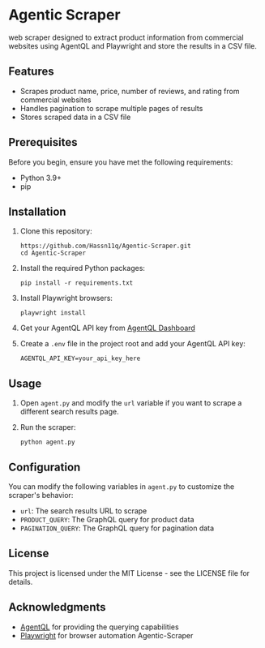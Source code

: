 # Agentic Scraper

web scraper designed to extract product information from commercial websites using AgentQL and Playwright and store the results in a CSV file.

## Features

- Scrapes product name, price, number of reviews, and rating from commercial websites
- Handles pagination to scrape multiple pages of results
- Stores scraped data in a CSV file

## Prerequisites

Before you begin, ensure you have met the following requirements:

- Python 3.9+
- pip 

## Installation

1. Clone this repository:
   ```
   https://github.com/Hassn11q/Agentic-Scraper.git
   cd Agentic-Scraper
   ```

2. Install the required Python packages:
   ```
   pip install -r requirements.txt
   ```

3. Install Playwright browsers:
   ```
   playwright install
   ```

4. Get your AgentQL API key from [AgentQL Dashboard](https://dev.agentql.com/api-keys)

5. Create a `.env` file in the project root and add your AgentQL API key:
   ```
   AGENTQL_API_KEY=your_api_key_here
   ```

## Usage

1. Open `agent.py` and modify the `url` variable if you want to scrape a different search results page.

2. Run the scraper:
   ```
   python agent.py
   ```


## Configuration

You can modify the following variables in `agent.py` to customize the scraper's behavior:

- `url`: The  search results URL to scrape
- `PRODUCT_QUERY`: The GraphQL query for product data
- `PAGINATION_QUERY`: The GraphQL query for pagination data


## License

This project is licensed under the MIT License - see the LICENSE file for details.

## Acknowledgments

- [AgentQL](https://dev.agentql.com/) for providing the querying capabilities
- [Playwright](https://playwright.dev/) for browser automation Agentic-Scraper
